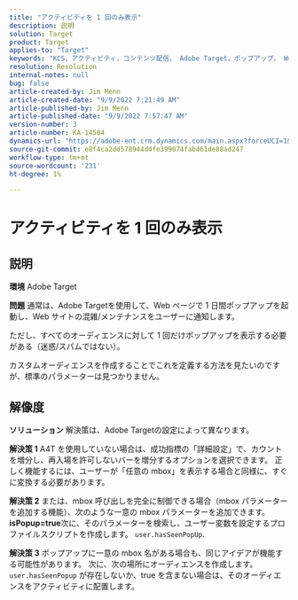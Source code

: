```yaml
---
title: "アクティビティを 1 回のみ表示"
description: 説明
solution: Target
product: Target
applies-to: "Target"
keywords: "KCS，アクティビティ，コンテンツ配信， Adobe Target，ポップアップ， Web ページ，表示， 1 回"
resolution: Resolution
internal-notes: null
bug: false
article-created-by: Jim Menn
article-created-date: "9/9/2022 7:21:49 AM"
article-published-by: Jim Menn
article-published-date: "9/9/2022 7:57:47 AM"
version-number: 3
article-number: KA-14504
dynamics-url: "https://adobe-ent.crm.dynamics.com/main.aspx?forceUCI=1&pagetype=entityrecord&etn=knowledgearticle&id=da1c420f-1030-ed11-9db1-0022480866ad"
source-git-commit: e8f4ca2dd578944d4fe399074fab461de88ad247
workflow-type: tm+mt
source-wordcount: '231'
ht-degree: 1%

---
```


# アクティビティを 1 回のみ表示

## 説明


<b>環境</b>
Adobe Target

<b>問題</b>
通常は、Adobe Targetを使用して、Web ページで 1 日間ポップアップを起動し、Web サイトの混雑/メンテナンスをユーザーに通知します。

ただし、すべてのオーディエンスに対して 1 回だけポップアップを表示する必要がある（迷惑/スパムではない）。

カスタムオーディエンスを作成することでこれを定義する方法を見たいのですが、標準のパラメーターは見つかりません。


## 解像度


<b>ソリューション</b>
解決策は、Adobe Targetの設定によって異なります。

<b>解決策 1</b>
A4T を使用していない場合は、成功指標の「詳細設定」で、カウントを増分し、再入場を許可しないバーを増分するオプションを選択できます。 正しく機能するには、ユーザーが「任意の mbox」を表示する場合と同様に、すぐに変換する必要があります。

<b>解決策 2</b>
または、mbox 呼び出しを完全に制御できる場合（mbox パラメーターを追加する機能）、次のような一意の mbox パラメーターを追加できます。 <b>isPopup=true</b>次に、そのパラメーターを検索し、ユーザー変数を設定するプロファイルスクリプトを作成します。 `user.hasSeenPopUp`.

<b>解決策 3</b>
ポップアップに一意の mbox 名がある場合も、同じアイデアが機能する可能性があります。
次に、次の場所にオーディエンスを作成します。 `user.hasSeenPopup` が存在しないか、true を含まない場合は、そのオーディエンスをアクティビティに配置します。
